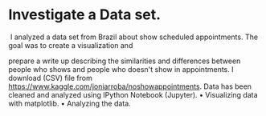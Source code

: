 # Investigate a Data set.
​	I analyzed a data set from Brazil about show scheduled appointments. The goal was to create a visualization and 

prepare a write up describing the similarities and differences between people who shows and people who doesn't show in appointments.
        I download (CSV) file from https://www.kaggle.com/joniarroba/noshowappointments. Data has been cleaned and analyzed using 
     IPython Notebook (Jupyter).
    • Visualizing data with matplotlib. • Analyzing the data.
